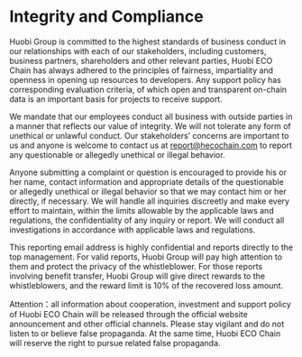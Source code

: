# Integrity and Compliance

Huobi Group is committed to the highest standards of business conduct in our relationships with each of our stakeholders, including customers, business partners, shareholders and other relevant parties, Huobi ECO Chain has always adhered to the principles of fairness, impartiality and openness in opening up resources to developers. Any support policy has corresponding evaluation criteria, of which open and transparent on-chain data is an important basis for projects to receive support.

We mandate that our employees conduct all business with outside parties in a manner that reflects our value of integrity. We will not tolerate any form of unethical or unlawful conduct. Our stakeholders’ concerns are important to us and anyone is welcome to contact us at report@hecochain.com  to report any questionable or allegedly unethical or illegal behavior.

Anyone submitting a complaint or question is encouraged to provide his or her name, contact information and appropriate details of the questionable or allegedly unethical or illegal behavior so that we may contact him or her directly, if necessary. We will handle all inquiries discreetly and make every effort to maintain, within the limits allowable by the applicable laws and regulations, the confidentiality of any inquiry or report. We will conduct all investigations in accordance with applicable laws and regulations.

This reporting email address is highly confidential and reports directly to the top management. For valid reports, Huobi Group will pay high attention to them and protect the privacy of the whistleblower. For those reports involving benefit transfer, Huobi Group will give direct rewards to the whistleblowers, and the reward limit is 10% of the recovered loss amount.

Attention：all information about cooperation, investment and support policy of Huobi ECO Chain will be released through the official website announcement and other official channels. Please stay vigilant and do not listen to or believe false propaganda. At the same time, Huobi ECO Chain will reserve the right to pursue related false propaganda.
